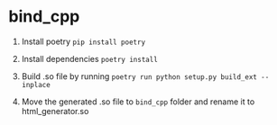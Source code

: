# bind_cpp

1. Install poetry
`pip install poetry`

2. Install dependencies
`poetry install`

3. Build .so file by running
`poetry run python setup.py build_ext --inplace`

4. Move the generated .so file to `bind_cpp` folder and rename it to html_generator.so